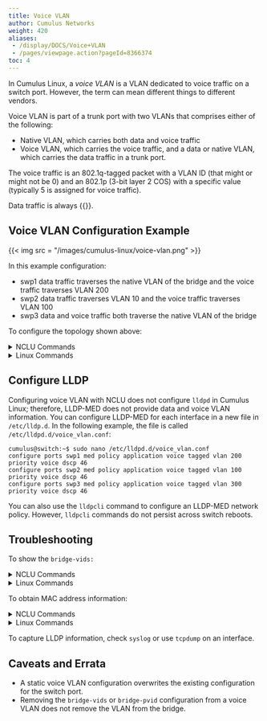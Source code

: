 ```yaml
---
title: Voice VLAN
author: Cumulus Networks
weight: 420
aliases:
 - /display/DOCS/Voice+VLAN
 - /pages/viewpage.action?pageId=8366374
toc: 4
---
```

In Cumulus Linux, a *voice VLAN* is a VLAN dedicated to voice traffic on a switch port. However, the term can mean different things to different vendors.

Voice VLAN is part of a trunk port with two VLANs that comprises either of the following:

- Native VLAN, which carries both data and voice traffic
- Voice VLAN, which carries the voice traffic, and a data or native VLAN, which carries the data traffic in a trunk port.

The voice traffic is an 802.1q-tagged packet with a VLAN ID (that might or might not be 0) and an 802.1p (3-bit layer 2 COS) with a specific value (typically 5 is assigned for voice traffic).

Data traffic is always {{<link url="VLAN-Tagging" text="untagged">}}.

## Voice VLAN Configuration Example

{{< img src = "/images/cumulus-linux/voice-vlan.png" >}}

In this example configuration:

- swp1 data traffic traverses the native VLAN of the bridge and the voice traffic traverses VLAN 200
- swp2 data traffic traverses VLAN 10 and the voice traffic traverses VLAN 100
- swp3 data and voice traffic both traverse the native VLAN of the bridge

To configure the topology shown above:

<details>

<summary>NCLU Commands </summary>

```
cumulus@switch:~$ net add bridge bridge ports swp1-3
cumulus@switch:~$ net add bridge bridge vids 1-1000
cumulus@switch:~$ net add bridge bridge pvid 1
cumulus@switch:~$ net add interface swp1 bridge voice-vlan 200
cumulus@switch:~$ net add interface swp2 bridge voice-vlan 100 data-vlan 10
cumulus@switch:~$ net add interface swp3 bridge voice-vlan 300
cumulus@switch:~$ net pending
cumulus@switch:~$ net commit
```

</details>

<details>

<summary>Linux Commands </summary>

Edit the `/etc/network/interfaces` file and add the following configuration:

```
cumulus@switch:~$ sudo nano /etc/network/interfaces

auto swp1
iface swp1
    bridge-vids 200
    mstpctl-bpduguard yes
    mstpctl-portadminedge yes

auto swp2
iface swp2
    bridge-pvid 10
    bridge-vids 100
    mstpctl-bpduguard yes
    mstpctl-portadminedge yes

auto swp3
iface swp3
    bridge-vids 300
    mstpctl-bpduguard yes
    mstpctl-portadminedge yes

auto bridge
iface bridge
  bridge-ports swp1 swp2 swp3
  bridge-pvid 1
  bridge-vids 1-1000
  bridge-vlan-aware yes
```

</details>

## Configure LLDP

Configuring voice VLAN with NCLU does not configure `lldpd` in Cumulus Linux; therefore, LLDP-MED does not provide data and voice VLAN information. You can configure LLDP-MED for each interface in a new file in `/etc/lldp.d`. In the following example, the file is called `/etc/lldpd.d/voice_vlan.conf`:

```
cumulus@switch:~$ sudo nano /etc/lldpd.d/voice_vlan.conf
configure ports swp1 med policy application voice tagged vlan 200 priority voice dscp 46
configure ports swp2 med policy application voice tagged vlan 100 priority voice dscp 46
configure ports swp3 med policy application voice tagged vlan 300 priority voice dscp 46
```

You can also use the `lldpcli` command to configure an LLDP-MED network policy. However, `lldpcli` commands do not persist across switch reboots.

## Troubleshooting

To show the `bridge-vids:`

<details>

<summary>NCLU Commands </summary>

Run the `net show bridge vlan` command:

```
cumulus@switch:~$ net show bridge vlan

Interface      VLAN  Flags
-----------  ------  ---------------------
swp1            1  PVID, Egress Untagged
              200

swp2           10  PVID, Egress Untagged
              200

swp3            1  PVID, Egress Untagged
              300
```

</details>

<details>

<summary>Linux Commands </summary>

Run the `bridge fdb` `show` command:

```
cumulus@switch:~$ bridge fdb show
44:38:39:00:12:9c dev swp2 VLAN 0 master bridge-A permanent
44:38:39:00:12:9b dev swp1 VLAN 0 master bridge-A permanent
44:38:39:00:12:9e dev swp4 VLAN 0 master bridge-B permanent
44:38:39:00:12:9d dev swp3 VLAN 0 master bridge-B permanent
```

</details>

To obtain MAC address information:

<details>

<summary>NCLU Commands </summary>

Run the `net show bridge macs` command:

``` 
cumulus@switch:~$ net show bridge macs

VLAN      Master    Interface    MAC                   TunnelDest  State      Flags    LastSeen
--------  --------  -----------  -----------------  -------------  ---------  -------  ----------
untagged  bridge    bridge       08:00:27:d5:00:93                 permanent           00:13:54
untagged  bridge    swp1         08:00:27:6a:ad:da                 permanent           00:13:54
untagged  bridge    swp2         08:00:27:e3:0c:a7                 permanent           00:13:54
untagged  bridge    swp3         08:00:27:9e:98:86                 permanent           00:13:54
```

</details>

<details>

<summary>Linux Commands </summary>

Run the `sudo brctl showmacs <bridge>` command:

```
cumulus@switch:~$ sudo brctl showmacs my_bridge
  port name mac addr              is local?       ageing timer
  swp4      06:90:70:22:a6:2e     no                19.47
  swp1      12:12:36:43:6f:9d     no                40.50
  bond0     2a:95:22:94:d1:f0     no                 1.98
  swp1      44:38:39:00:12:9b     yes                0.00
  swp2      44:38:39:00:12:9c     yes                0.00
  swp3      44:38:39:00:12:9d     yes                0.00
  swp4      44:38:39:00:12:9e     yes                0.00
  bond0     44:38:39:00:12:9f     yes                0.00
  swp2      90:e2:ba:2c:b1:94     no                12.84
  swp2      a2:84:fe:fc:bf:cd     no                 9.43
```

</details>

To capture LLDP information, check `syslog` or use `tcpdump` on an interface.

## Caveats and Errata

- A static voice VLAN configuration overwrites the existing configuration for the switch port.
- Removing the `bridge-vids` or `bridge-pvid` configuration from a voice VLAN does not remove the VLAN from the bridge.
